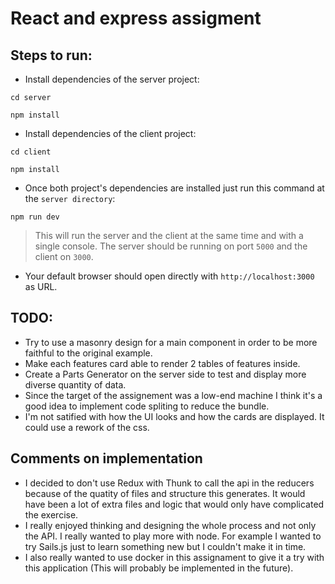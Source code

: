# React and express assigment

## Steps to run:

- Install dependencies of the server project:

`cd server`

`npm install`

- Install dependencies of the client project:

`cd client`

`npm install`


- Once both project's dependencies are installed just run this command at the `server directory`:

`npm run dev`

>This will run the server and the client at the same time and with a single console. The server should be running on port `5000` and the client on `3000`.

- Your default browser should open directly with `http://localhost:3000` as URL.

## TODO:

- Try to use a masonry design for a main component in order to be more faithful to the original example.
- Make each features card able to render 2 tables of features inside.
- Create a Parts Generator on the server side to test and display more diverse quantity of data.
- Since the target of the assignement was a low-end machine I think it's a good idea to implement code spliting to reduce the bundle.
- I'm not satified with how the UI looks and how the cards are displayed. It could use a rework of the css.



## Comments on implementation

- I decided to don't use Redux with Thunk to call the api in the reducers because of the quatity of files and structure this generates. It would have been a lot of extra files and logic that would only have complicated the exercise.
- I really enjoyed thinking and designing the whole process and not only the API. I really wanted to play more with node. For example I wanted to try Sails.js just to learn something new but I couldn't make it in time.
- I also really wanted to use docker in this assignament to give it a try with this application (This will probably be implemented in the future).

